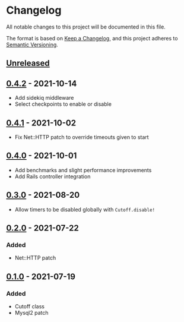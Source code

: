 # Changelog

All notable changes to this project will be documented in this file.

The format is based on [Keep a Changelog](https://keepachangelog.com/en/1.0.0/),
and this project adheres to [Semantic Versioning](https://semver.org/spec/v2.0.0.html).

## [Unreleased]

## [0.4.2] - 2021-10-14

- Add sidekiq middleware
- Select checkpoints to enable or disable

## [0.4.1] - 2021-10-02

- Fix Net::HTTP patch to override timeouts given to start

## [0.4.0] - 2021-10-01

- Add benchmarks and slight performance improvements
- Add Rails controller integration

## [0.3.0] - 2021-08-20

- Allow timers to be disabled globally with `Cutoff.disable!`

## [0.2.0] - 2021-07-22

### Added

- Net::HTTP patch

## [0.1.0] - 2021-07-19

### Added

- Cutoff class
- Mysql2 patch

[Unreleased]: https://github.com/justinhoward/cutoff/compare/v0.4.1...HEAD
[0.4.2]: https://github.com/justinhoward/cutoff/compare/v0.4.1...v0.4.2
[0.4.1]: https://github.com/justinhoward/cutoff/compare/v0.4.0...v0.4.1
[0.4.0]: https://github.com/justinhoward/cutoff/compare/v0.3.0...v0.4.0
[0.3.0]: https://github.com/justinhoward/cutoff/compare/v0.2.0...v0.3.0
[0.2.0]: https://github.com/justinhoward/cutoff/compare/v0.1.0...v0.2.0
[0.1.0]: https://github.com/justinhoward/cutoff/releases/tag/v0.1.0
